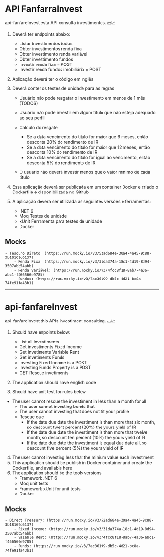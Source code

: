# API FanfarraInvest
api-fanfareInvest esta API consulta investimentos. 💵​📈​

1. Deverá ter endpoints abaixo:
	- Listar investimentos todos
	- Obter investimentos renda fixa
	- Obter investimento renda variável
	- Obter investimento fundos
	- Investir renda fixa = POST
	- Investir renda fundos imobiliário = POST
	
2. Aplicação deverá ter o código em inglês
3. Deverá conter os testes de unidade para as regras
	- Usuário não pode resgatar o investimento em menos de 1 mês (TODOS)
	- Usuário não pode investir em algum título que não esteja adequado ao seu perfil
	- Calculo do resgate
		- Se a data vencimento do titulo for maior que 6 meses, então desconta 20% do rendimento de IR
		- Se a data vencimento do titulo for maior que 12 meses, então desconta 10% do rendimento de IR
		- Se a data vencimento do titulo for igual ao vencimento, então desconta 5% do rendimento de IR
	
	- O usuário não deverá investir menos que o valor mínimo de cada título	
		
4. Essa aplicação deverá ser publicada em um container Docker e criado o Dockerfile e disponibilizada no Github
5. A aplicação deverá ser utilizada as seguintes versões e ferramentas:
	- .NET 6
	- Moq Testes de unidade
	- xUnit Ferramenta para testes de unidade
	- Docker


  ## Mocks
  	- Tesouro Direto: (https://run.mocky.io/v3/52ad684e-30a4-4a45-9c88-3b18169c6137)
        - Renda Fixa: (https://run.mocky.io/v3/31da374a-18c1-4d19-8d94-3507abb54abb)
        - Renda Variável: (https://run.mocky.io/v3/4fcc8f18-8ab7-4a36-abc1-f466566e9785)
        - Fundos: (https://run.mocky.io/v3/7ac36199-db5c-4d21-bc8a-74fe91fa43b1)

<hr />

# api-fanfareInvest
api-fanfareInvest this APIs investiment consulting. 💵​📈​


1. Should have enpoints below:
	- List all investiments
	- Get investiments Fixed Income
	- Get invetiments Variable Rent
	- Get invetiments Funds
	- Investing Fixed Income is a POST
	- Investing Funds Property is a POST
	- GET Rescue invetiments
	
2. The application should have english code
3. Should have unit test for rules below
  - The user cannot  rescue the investiment in less than a month for all
	- The user cannot investing bonds that
	- The user cannot investing that does not fit your profile
	- Rescue calc
		- If the date due date the investiment is than more that six month, so descount twent percent (20%) the yours yield of IR
		- If the date due date the investiment is than more that twelve month, so descount ten percent (10%) the yours yield of IR
		- If the date due date the investiment is equal due date all, so descount five percent (5%) the yours yield of IR
	
4. The user cannot investing less that the minium value each investiment   
5. This application should be publish in Docker container and create the Dockerfile, and available here
6. The application should be the tools versions:
	- Framework .NET 6
	- Moq unit tests
	- Framework xUnit  for unit tests
	- Docker


  ## Mocks
  	- Direct Treasury: (https://run.mocky.io/v3/52ad684e-30a4-4a45-9c88-3b18169c6137)
        - Fixed Income: (https://run.mocky.io/v3/31da374a-18c1-4d19-8d94-3507abb54abb)
        - Vaiable Rent: (https://run.mocky.io/v3/4fcc8f18-8ab7-4a36-abc1-f466566e9785)
        - Funds: (https://run.mocky.io/v3/7ac36199-db5c-4d21-bc8a-74fe91fa43b1)
